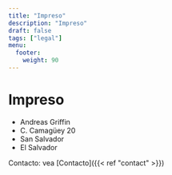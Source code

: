 ```yaml
---
title: "Impreso"
description: "Impreso"
draft: false
tags: ["legal"]
menu:
  footer:
    weight: 90
---
```



# Impreso  


- Andreas Griffin
- C. Camagüey 20
- San Salvador
- El Salvador


Contacto: vea [Contacto]({{< ref "contact" >}})